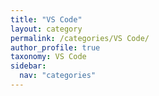 ```yaml
---
title: "VS Code"
layout: category
permalink: /categories/VS Code/
author_profile: true
taxonomy: VS Code
sidebar:
  nav: "categories"
---
```

